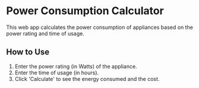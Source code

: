 # Power Consumption Calculator
This web app calculates the power consumption of appliances based on the power rating and time of usage.

## How to Use
1. Enter the power rating (in Watts) of the appliance.
2. Enter the time of usage (in hours).
3. Click 'Calculate' to see the energy consumed and the cost.




